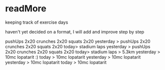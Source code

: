 # readMore
keeping track of exercise days

haven't yet decided on a format, I will add and improve step by step

pushUps 2x20 crunches 2x20 squats 2x20
yesterday > pushUps 2x20 crunches 2x20 squats 2x20
today> stadium laps
yesterday > pushUps 2x20 crunches 2x20 squats 2x20
today> stadium laps > 5.3km
yesterday > 10mc lopatarit :)
today > 10mc lopatarit
yesterday > 10mc lopatarit
yesterday > 10mc lopatarit
today > 10mc lopatarit